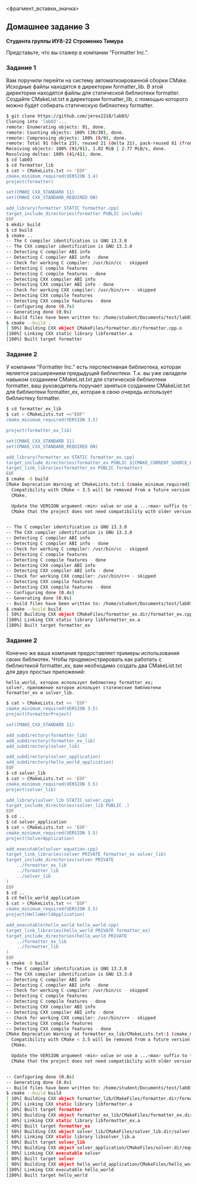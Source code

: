 <фрагмент_вставки_значка>
## Домашнее задание 3

**Студента группы ИУ8-22**
**Строменко Тимура**

Представьте, что вы стажер в компании "Formatter Inc.".
<h3>Задание 1</h3>
Вам поручили перейти на систему автоматизированной сборки CMake. Исходные файлы находятся в директории formatter_lib. В этой директории находятся файлы для статической библиотеки formatter. Создайте CMakeList.txt в директории formatter_lib, с помощью которого можно будет собирать статическую библиотеку formatter.

```sh
$ git clone https://github.com/jerex2218/lab03/
Cloning into 'lab03'...
remote: Enumerating objects: 91, done.
remote: Counting objects: 100% (30/30), done.
remote: Compressing objects: 100% (9/9), done.
remote: Total 91 (delta 23), reused 21 (delta 21), pack-reused 61 (from 1)
Receiving objects: 100% (91/91), 1.02 MiB | 2.77 MiB/s, done.
Resolving deltas: 100% (41/41), done.
$ cd lab03
$ cd formatter_lib
$ cat > CMakeLists.txt << 'EOF'
cmake_minimum_required(VERSION 3.4)
project(formatter)

set(CMAKE_CXX_STANDARD 11)
set(CMAKE_CXX_STANDARD_REQUIRED ON)

add_library(formatter STATIC formatter.cpp)
target_include_directories(formatter PUBLIC include)
EOF
$ mkdir build
$ cd build
$ cmake ..
-- The C compiler identification is GNU 13.3.0
-- The CXX compiler identification is GNU 13.3.0
-- Detecting C compiler ABI info
-- Detecting C compiler ABI info - done
-- Check for working C compiler: /usr/bin/cc - skipped
-- Detecting C compile features
-- Detecting C compile features - done
-- Detecting CXX compiler ABI info
-- Detecting CXX compiler ABI info - done
-- Check for working CXX compiler: /usr/bin/c++ - skipped
-- Detecting CXX compile features
-- Detecting CXX compile features - done
-- Configuring done (0.7s)
-- Generating done (0.0s)
-- Build files have been written to: /home/student/Documents/test/lab03/formatter_lib/build
$ cmake --build .
[ 50%] Building CXX object CMakeFiles/formatter.dir/formatter.cpp.o
[100%] Linking CXX static library libformatter.a
[100%] Built target formatter
```

<h3>Задание 2</h3>
У компании "Formatter Inc." есть перспективная библиотека, которая является расширением предыдущей библиотеки. Т.к. вы уже овладели навыком созданием CMakeList.txt для статической библиотеки formatter, ваш руководитель поручает заняться созданием CMakeList.txt для библиотеки formatter_ex, которая в свою очередь использует библиотеку formatter.

```sh
$ cd formatter_ex_lib
$ cat > CMakeLists.txt <<"EOF"
сmake_minimum_required(VERSION 3.5)

project(formatter_ex_lib)

set(CMAKE_CXX_STANDARD 11)
set(CMAKE_CXX_STANDARD_REQUIRED ON)

add_library(formatter_ex STATIC formatter_ex.cpp)
target_include_directories(formatter_ex PUBLIC ${CMAKE_CURRENT_SOURCE_DIR})
target_link_libraries(formatter_ex PUBLIC formatter)
EOF
$ cmake -B build
CMake Deprecation Warning at CMakeLists.txt:1 (cmake_minimum_required):
  Compatibility with CMake < 3.5 will be removed from a future version of
  CMake.

  Update the VERSION argument <min> value or use a ...<max> suffix to tell
  CMake that the project does not need compatibility with older versions.


-- The C compiler identification is GNU 13.3.0
-- The CXX compiler identification is GNU 13.3.0
-- Detecting C compiler ABI info
-- Detecting C compiler ABI info - done
-- Check for working C compiler: /usr/bin/cc - skipped
-- Detecting C compile features
-- Detecting C compile features - done
-- Detecting CXX compiler ABI info
-- Detecting CXX compiler ABI info - done
-- Check for working CXX compiler: /usr/bin/c++ - skipped
-- Detecting CXX compile features
-- Detecting CXX compile features - done
-- Configuring done (0.4s)
-- Generating done (0.0s)
-- Build files have been written to: /home/student/Documents/test/lab03/formatter_ex_lib/build
$ cmake --build build
[ 50%] Building CXX object CMakeFiles/formatter_ex.dir/formatter_ex.cpp.o
[100%] Linking CXX static library libformatter_ex.a
[100%] Built target formatter_ex

```
<h3>Задание 2</h3>
Конечно же ваша компания предоставляет примеры использования своих библиотек. Чтобы продемонстрировать как работать с библиотекой formatter_ex, вам необходимо создать два CMakeList.txt для двух простых приложений:

    hello_world, которое использует библиотеку formatter_ex;
    solver, приложение которое испольует статические библиотеки formatter_ex и solver_lib.

```sh
$ cat > CMakeLists.txt << 'EOF'
cmake_minimum_required(VERSION 3.5)
project(FormatterProject)

set(CMAKE_CXX_STANDARD 11)

add_subdirectory(formatter_lib)
add_subdirectory(formatter_ex_lib)
add_subdirectory(solver_lib)

add_subdirectory(solver_application)
add_subdirectory(hello_world_application)
EOF
$ cd solver_lib
$ cat > CMakeLists.txt << 'EOF'
cmake_minimum_required(VERSION 3.5)
project(solver_lib)

add_library(solver_lib STATIC solver.cpp)
target_include_directories(solver_lib PUBLIC .)
EOF
$ cd ..
$ cd solver_application
$ cat > CMakeLists.txt << 'EOF'
cmake_minimum_required(VERSION 3.5)
project(SolverApplication)

add_executable(solver equation.cpp)
target_link_libraries(solver PRIVATE formatter_ex solver_lib)
target_include_directories(solver PRIVATE 
    ../formatter_ex_lib
    ../formatter_lib
    ../solver_lib
)
EOF
$ cd ..
$ cd hello_world_application
$ cat > CMakeLists.txt << 'EOF'
cmake_minimum_required(VERSION 3.5)
project(HelloWorldApplication)

add_executable(hello_world hello_world.cpp)
target_link_libraries(hello_world PRIVATE formatter_ex)
target_include_directories(hello_world PRIVATE 
    ../formatter_ex_lib
    ../formatter_lib
)
EOF
$ cmake -B build
-- The C compiler identification is GNU 13.3.0
-- The CXX compiler identification is GNU 13.3.0
-- Detecting C compiler ABI info
-- Detecting C compiler ABI info - done
-- Check for working C compiler: /usr/bin/cc - skipped
-- Detecting C compile features
-- Detecting C compile features - done
-- Detecting CXX compiler ABI info
-- Detecting CXX compiler ABI info - done
-- Check for working CXX compiler: /usr/bin/c++ - skipped
-- Detecting CXX compile features
-- Detecting CXX compile features - done
CMake Deprecation Warning at formatter_ex_lib/CMakeLists.txt:1 (cmake_minimum_required):
  Compatibility with CMake < 3.5 will be removed from a future version of
  CMake.

  Update the VERSION argument <min> value or use a ...<max> suffix to tell
  CMake that the project does not need compatibility with older versions.


-- Configuring done (0.8s)
-- Generating done (0.0s)
-- Build files have been written to: /home/student/Documents/test/lab03/build
$ cmake --build build
[ 10%] Building CXX object formatter_lib/CMakeFiles/formatter.dir/formatter.cpp.o
[ 20%] Linking CXX static library libformatter.a
[ 20%] Built target formatter
[ 30%] Building CXX object formatter_ex_lib/CMakeFiles/formatter_ex.dir/formatter_ex.cpp.o
[ 40%] Linking CXX static library libformatter_ex.a
[ 40%] Built target formatter_ex
[ 50%] Building CXX object solver_lib/CMakeFiles/solver_lib.dir/solver.cpp.o
[ 60%] Linking CXX static library libsolver_lib.a
[ 60%] Built target solver_lib
[ 70%] Building CXX object solver_application/CMakeFiles/solver.dir/equation.cpp.o
[ 80%] Linking CXX executable solver
[ 80%] Built target solver
[ 90%] Building CXX object hello_world_application/CMakeFiles/hello_world.dir/hello_world.cpp.o
[100%] Linking CXX executable hello_world
[100%] Built target hello_world
```











